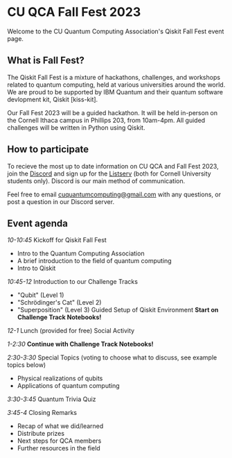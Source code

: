 # CU QCA Fall Fest 2023
Welcome to the CU Quantum Computing Association's Qiskit Fall Fest event page.
## What is Fall Fest?
The Qiskit Fall Fest is a mixture of hackathons, challenges, and workshops related to quantum computing, held at various universities around the world. We are proud to be supported by IBM Quantum and their quantum software devlopment kit, Qiskit [kiss-kit].

Our Fall Fest 2023 will be a guided hackathon. It will be held in-person on the Cornell Ithaca campus in Phillips 203, from 10am-4pm. All guided challenges will be written in Python using Qiskit.

## How to participate
To recieve the most up to date information on CU QCA and Fall Fest 2023, join the [Discord](https://discord.gg/tX7ZsjQJGx) and sign up for the [Listserv](https://docs.google.com/forms/d/e/1FAIpQLSeC_YjXq4ajmspla6LA_tuj1IKnx6uSvHGEtzWEt9rH7PT_Fg/viewform) (both for Cornell University students only). Discord is our main method of communication.

Feel free to email cuquantumcomputing@gmail.com with any questions, or post a question in our Discord server.

## Event agenda
*10-10:45*
Kickoff for Qiskit Fall Fest
- Intro to the Quantum Computing Association
- A brief introduction to the field of quantum computing
- Intro to Qiskit

*10:45-12*
Introduction to our Challenge Tracks
- "Qubit" (Level 1)
- "Schrödinger's Cat" (Level 2)
- "Superposition" (Level 3)
Guided Setup of Qiskit Environment
**Start on Challenge Track Notebooks!**

*12-1*
Lunch (provided for free)
Social Activity

*1-2:30*
**Continue with Challenge Track Notebooks!**

*2:30-3:30*
Special Topics (voting to choose what to discuss, see example topics below)
- Physical realizations of qubits
- Applications of quantum computing

*3:30-3:45*
Quantum Trivia Quiz

*3:45-4*
Closing Remarks
- Recap of what we did/learned
- Distribute prizes
- Next steps for QCA members
- Further resources in the field
